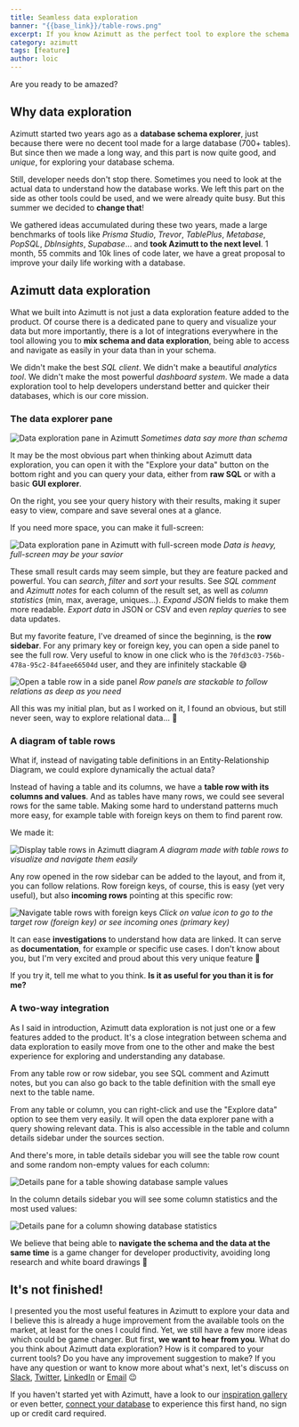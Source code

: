 ```yaml
---
title: Seamless data exploration
banner: "{{base_link}}/table-rows.png"
excerpt: If you know Azimutt as the perfect tool to explore the schema of large database, now you can add data exploration to it! With both seamlessly integrated, you will fall in love when you need to dig deep into your database.
category: azimutt
tags: [feature]
author: loic
---
```


Are you ready to be amazed?

## Why data exploration

Azimutt started two years ago as a **database schema explorer**, just because there were no decent tool made for a large database (700+ tables). But since then we made a long way, and this part is now quite good, and *unique*, for exploring your database schema.

Still, developer needs don't stop there. Sometimes you need to look at the actual data to understand how the database works. We left this part on the side as other tools could be used, and we were already quite busy. But this summer we decided to **change that**!

We gathered ideas accumulated during these two years, made a large benchmarks of tools like *Prisma Studio*, *Trevor*, *TablePlus*, *Metabase*, *PopSQL*, *DbInsights*, *Supabase*... and **took Azimutt to the next level**. 1 month, 55 commits and 10k lines of code later, we have a great proposal to improve your daily life working with a database.

## Azimutt data exploration

What we built into Azimutt is not just a data exploration feature added to the product. Of course there is a dedicated pane to query and visualize your data but more importantly, there is a lot of integrations everywhere in the tool allowing you to **mix schema and data exploration**, being able to access and navigate as easily in your data than in your schema.

We didn't make the best *SQL client*. We didn't make a beautiful *analytics tool*. We didn't make the most powerful *dashboard system*. We made a data exploration tool to help developers understand better and quicker their databases, which is our core mission.

### The data explorer pane

![Data exploration pane in Azimutt]({{base_link}}/data-exploration-pane.png)
*Sometimes data say more than schema*

It may be the most obvious part when thinking about Azimutt data exploration, you can open it with the "Explore your data" button on the bottom right and you can query your data, either from **raw SQL** or with a basic **GUI explorer**.

On the right, you see your query history with their results, making it super easy to view, compare and save several ones at a glance.

If you need more space, you can make it full-screen:

![Data exploration pane in Azimutt with full-screen mode]({{base_link}}/data-exploration-pane-full.png)
*Data is heavy, full-screen may be your savior*

These small result cards may seem simple, but they are feature packed and powerful. You can *search*, *filter* and *sort* your results. See *SQL comment* and *Azimutt notes* for each column of the result set, as well as *column statistics* (min, max, average, uniques...). *Expand JSON* fields to make them more readable. *Export data* in JSON or CSV and even *replay queries* to see data updates.

But my favorite feature, I've dreamed of since the beginning, is the **row sidebar**. For any primary key or foreign key, you can open a side panel to see the full row. Very useful to know in one click who is the `70fd3c03-756b-478a-95c2-84faee66504d` user, and they are infinitely stackable 😅

![Open a table row in a side panel]({{base_link}}/row-details.png)
*Row panels are stackable to follow relations as deep as you need*

All this was my initial plan, but as I worked on it, I found an obvious, but still never seen, way to explore relational data... 🤯

### A diagram of table rows

What if, instead of navigating table definitions in an Entity-Relationship Diagram, we could explore dynamically the actual data?

Instead of having a table and its columns, we have a **table row with its columns and values**. And as tables have many rows, we could see several rows for the same table. Making some hard to understand patterns much more easy, for example table with foreign keys on them to find parent row.

We made it:

![Display table rows in Azimutt diagram]({{base_link}}/table-rows.png)
*A diagram made with table rows to visualize and navigate them easily*

Any row opened in the row sidebar can be added to the layout, and from it, you can follow relations. Row foreign keys, of course, this is easy (yet very useful), but also **incoming rows** pointing at this specific row:

![Navigate table rows with foreign keys]({{base_link}}/table-rows-incoming-rows.png)
*Click on value icon to go to the target row (foreign key) or see incoming ones (primary key)*

It can ease **investigations** to understand how data are linked. It can serve as **documentation**, for example or specific use cases. I don't know about you, but I'm very excited and proud about this very unique feature 🤩

If you try it, tell me what to you think. **Is it as useful for you than it is for me?**

### A two-way integration

As I said in introduction, Azimutt data exploration is not just one or a few features added to the product. It's a close integration between schema and data exploration to easily move from one to the other and make the best experience for exploring and understanding any database.

From any table row or row sidebar, you see SQL comment and Azimutt notes, but you can also go back to the table definition with the small eye next to the table name.

From any table or column, you can right-click and use the "Explore data" option to see them very easily. It will open the data explorer pane with a query showing relevant data. This is also accessible in the table and column details sidebar under the sources section.

And there's more, in table details sidebar you will see the table row count and some random non-empty values for each column:

![Details pane for a table showing database sample values]({{base_link}}/table-details.png)

In the column details sidebar you will see some column statistics and the most used values:

![Details pane for a column showing database statistics]({{base_link}}/column-details.png)

We believe that being able to **navigate the schema and the data at the same time** is a game changer for developer productivity, avoiding long research and white board drawings 🥳

## It's not finished!

I presented you the most useful features in Azimutt to explore your data and I believe this is already a huge improvement from the available tools on the market, at least for the ones I could find. Yet, we still have a few more ideas which could be game changer. But first, **we want to hear from you**. What do you think about Azimutt data exploration? How is it compared to your current tools? Do you have any improvement suggestion to make? If you have any question or want to know more about what's next, let's discuss on [Slack](https://azimutt.app/slack), [Twitter](https://twitter.com/azimuttapp), [LinkedIn](https://www.linkedin.com/company/azimuttapp) or [Email](contact@azimutt.app) 😉

If you haven't started yet with Azimutt, have a look to our [inspiration gallery](/gallery) or even better, [connect your database](/new?database) to experience this first hand, no sign up or credit card required.
